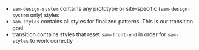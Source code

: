 - `sam-design-system` contains any prototype or site-specific (`sam-design-system` only) styles
- `sam-styles` contains all styles for finalized patterns. This is our transition goal.
- transition contains styles that reset `sam-front-end` in order for `sam-styles` to work correctly
